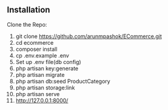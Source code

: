Installation
----------------------------
Clone the Repo:
1. git clone https://github.com/arunmpashok/ECommerce.git
2. cd ecommerce
3. composer install
4. cp .env.example .env
5. Set up .env file(db config)
6. php artisan key:generate
7. php artisan migrate
8. php artisan db:seed ProductCategory
9. php artisan storage:link
10. php artisan serve
10. http://127.0.0.1:8000/
